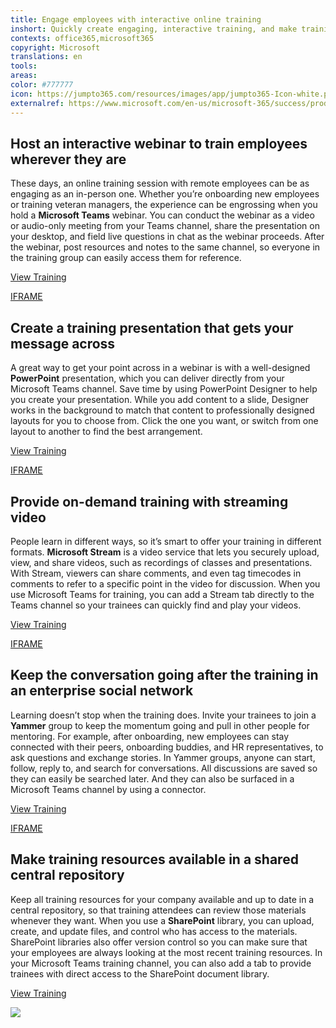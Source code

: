 ```yaml
---
title: Engage employees with interactive online training
inshort: Quickly create engaging, interactive training, and make training resources available in a central repository for on-demand access.
contexts: office365,microsoft365
copyright: Microsoft
translations: en
tools: 
areas: 
color: #777777
icon: https://jumpto365.com/resources/images/app/jumpto365-Icon-white.png
externalref: https://www.microsoft.com/en-us/microsoft-365/success/productivitylibrary/engage-employees-with-interactive-online-training
---
```


## Host an interactive webinar to train employees wherever they are

These days, an online training session with remote employees can be as engaging as an in-person one. Whether you’re onboarding new employees or training veteran managers, the experience can be engrossing when you hold a **Microsoft Teams** webinar. You can conduct the webinar as a video or audio-only meeting from your Teams channel, share the presentation on your desktop, and field live questions in chat as the webinar proceeds. After the webinar, post resources and notes to the same channel, so everyone in the training group can easily access them for reference.

[View Training](https://support.office.com/article/Meetings-and-calling-d92432d5-dd0f-4d17-8f69-06096b6b48a8#bkmk_havingmeetings)

[IFRAME](https://www.microsoft.com/en-us/videoplayer/embed/RE1UKby)

## Create a training presentation that gets your message across

A great way to get your point across in a webinar is with a well-designed **PowerPoint** presentation, which you can deliver directly from your Microsoft Teams channel. Save time by using PowerPoint Designer to help you create your presentation. While you add content to a slide, Designer works in the background to match that content to professionally designed layouts for you to choose from. Click the one you want, or switch from one layout to another to find the best arrangement.

[View Training](https://support.office.com/article/About-PowerPoint-Designer-53c77d7b-dc40-45c2-b684-81415eac0617)

[IFRAME](https://www.microsoft.com/en-us/videoplayer/embed/RE1UEYT)

## Provide on-demand training with streaming video

People learn in different ways, so it’s smart to offer your training in different formats. **Microsoft Stream** is a video service that lets you securely upload, view, and share videos, such as recordings of classes and presentations. With Stream, viewers can share comments, and even tag timecodes in comments to refer to a specific point in the video for discussion. When you use Microsoft Teams for training, you can add a Stream tab directly to the Teams channel so your trainees can quickly find and play your videos.

[View Training](https://stream.microsoft.com/documentation/stream-portal-get-started/)

[IFRAME](https://www.microsoft.com/en-us/videoplayer/embed/RE1UHF0)

## Keep the conversation going after the training in an enterprise social network

Learning doesn’t stop when the training does. Invite your trainees to join a **Yammer** group to keep the momentum going and pull in other people for mentoring. For example, after onboarding, new employees can stay connected with their peers, onboarding buddies, and HR representatives, to ask questions and exchange stories. In Yammer groups, anyone can start, follow, reply to, and search for conversations. All discussions are saved so they can easily be searched later. And they can also be surfaced in a Microsoft Teams channel by using a connector. 

[View Training](https://support.office.com/article/Create-a-group-in-Yammer-b407af4f-9a58-4b12-b43e-afbb1b07c889)

[IFRAME](https://www.microsoft.com/en-us/videoplayer/embed/RE1TucB)

## Make training resources available in a shared central repository

Keep all training resources for your company available and up to date in a central repository, so that training attendees can review those materials whenever they want. When you use a **SharePoint** library, you can upload, create, and update files, and control who has access to the materials. SharePoint libraries also offer version control so you can make sure that your employees are always looking at the most recent training resources. In your Microsoft Teams training channel, you can also add a tab to provide trainees with direct access to the SharePoint document library.

[View Training](https://support.office.com/article/What-is-a-document-library-3b5976dd-65cf-4c9e-bf5a-713c10ca2872)

![](http://img-prod-cms-rt-microsoft-com.akamaized.net/cms/api/am/imageFileData/RE1MPj3?ver=e4c9)

